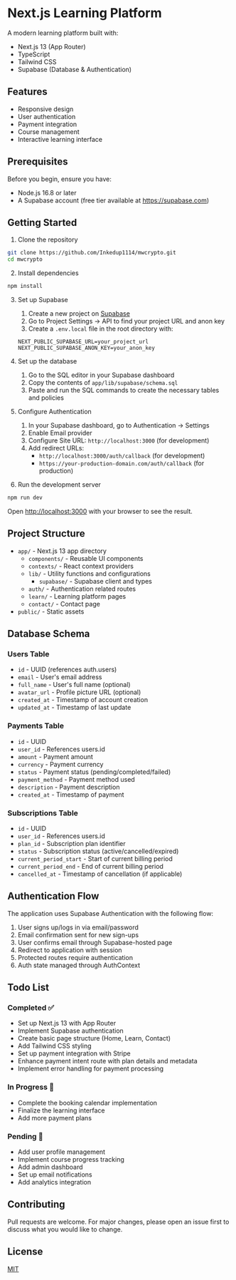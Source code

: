 # Next.js Learning Platform

A modern learning platform built with:
- Next.js 13 (App Router)
- TypeScript
- Tailwind CSS
- Supabase (Database & Authentication)

## Features
- Responsive design
- User authentication
- Payment integration
- Course management
- Interactive learning interface

## Prerequisites

Before you begin, ensure you have:
- Node.js 16.8 or later
- A Supabase account (free tier available at https://supabase.com)

## Getting Started

1. Clone the repository
```bash
git clone https://github.com/Inkedup1114/mwcrypto.git
cd mwcrypto
```

2. Install dependencies
```bash
npm install
```

3. Set up Supabase
   1. Create a new project on [Supabase](https://supabase.com)
   2. Go to Project Settings -> API to find your project URL and anon key
   3. Create a `.env.local` file in the root directory with:
   ```env
   NEXT_PUBLIC_SUPABASE_URL=your_project_url
   NEXT_PUBLIC_SUPABASE_ANON_KEY=your_anon_key
   ```

4. Set up the database
   1. Go to the SQL editor in your Supabase dashboard
   2. Copy the contents of `app/lib/supabase/schema.sql`
   3. Paste and run the SQL commands to create the necessary tables and policies

5. Configure Authentication
   1. In your Supabase dashboard, go to Authentication -> Settings
   2. Enable Email provider
   3. Configure Site URL: `http://localhost:3000` (for development)
   4. Add redirect URLs:
      - `http://localhost:3000/auth/callback` (for development)
      - `https://your-production-domain.com/auth/callback` (for production)

6. Run the development server
```bash
npm run dev
```

Open [http://localhost:3000](http://localhost:3000) with your browser to see the result.

## Project Structure
- `app/` - Next.js 13 app directory
  - `components/` - Reusable UI components
  - `contexts/` - React context providers
  - `lib/` - Utility functions and configurations
    - `supabase/` - Supabase client and types
  - `auth/` - Authentication related routes
  - `learn/` - Learning platform pages
  - `contact/` - Contact page
- `public/` - Static assets

## Database Schema

### Users Table
- `id` - UUID (references auth.users)
- `email` - User's email address
- `full_name` - User's full name (optional)
- `avatar_url` - Profile picture URL (optional)
- `created_at` - Timestamp of account creation
- `updated_at` - Timestamp of last update

### Payments Table
- `id` - UUID
- `user_id` - References users.id
- `amount` - Payment amount
- `currency` - Payment currency
- `status` - Payment status (pending/completed/failed)
- `payment_method` - Payment method used
- `description` - Payment description
- `created_at` - Timestamp of payment

### Subscriptions Table
- `id` - UUID
- `user_id` - References users.id
- `plan_id` - Subscription plan identifier
- `status` - Subscription status (active/cancelled/expired)
- `current_period_start` - Start of current billing period
- `current_period_end` - End of current billing period
- `cancelled_at` - Timestamp of cancellation (if applicable)

## Authentication Flow

The application uses Supabase Authentication with the following flow:
1. User signs up/logs in via email/password
2. Email confirmation sent for new sign-ups
3. User confirms email through Supabase-hosted page
4. Redirect to application with session
5. Protected routes require authentication
6. Auth state managed through AuthContext

## Todo List

### Completed ✅
- Set up Next.js 13 with App Router
- Implement Supabase authentication
- Create basic page structure (Home, Learn, Contact)
- Add Tailwind CSS styling
- Set up payment integration with Stripe
- Enhance payment intent route with plan details and metadata
- Implement error handling for payment processing

### In Progress 🚧
- Complete the booking calendar implementation
- Finalize the learning interface
- Add more payment plans

### Pending 📝
- Add user profile management
- Implement course progress tracking
- Add admin dashboard
- Set up email notifications
- Add analytics integration

## Contributing
Pull requests are welcome. For major changes, please open an issue first to discuss what you would like to change.

## License
[MIT](https://choosealicense.com/licenses/mit/)
